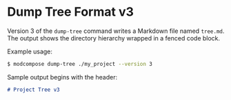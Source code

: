 # Dump Tree Format v3

Version 3 of the `dump-tree` command writes a Markdown file named `tree.md`.
The output shows the directory hierarchy wrapped in a fenced code block.

Example usage:

```bash
$ modcompose dump-tree ./my_project --version 3
```

Sample output begins with the header:

```markdown
# Project Tree v3
```
